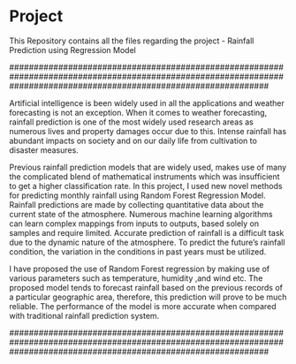 # Project
This Repository contains all the files regarding the project - Rainfall Prediction using Regression Model 

#####################################################################################################################################################################


Artificial intelligence is been widely used in all the applications and weather forecasting is not an exception. When it comes to weather forecasting, rainfall prediction is one of the most widely used research areas as numerous lives and property damages occur due to this. Intense rainfall has abundant impacts on society and on our daily life from cultivation to disaster measures. 

Previous rainfall prediction models that are widely used, makes use of many the complicated blend of mathematical instruments which was insufficient to get a higher classification rate. In this project, I used new novel methods for predicting monthly rainfall using Random Forest Regression Model. Rainfall predictions are made by collecting quantitative data about the current state of the atmosphere. Numerous machine learning algorithms can learn complex mappings from inputs to outputs, based solely on samples and require limited. Accurate prediction of rainfall is a difficult task due to the dynamic nature of the atmosphere. To predict the future’s rainfall condition, the variation in the conditions in past years must be utilized. 

I have proposed the use of Random Forest regression by making use of various parameters such as temperature, humidity ,and wind etc. The proposed model tends to forecast rainfall based on the previous records of a particular geographic area, therefore, this prediction will prove to be much reliable. The performance of the model is more accurate when compared with traditional rainfall prediction system.

#####################################################################################################################################################################
